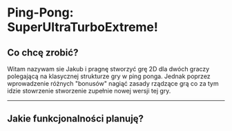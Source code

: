 # Ping-Pong: SuperUltraTurboExtreme!

## Co chcę zrobić?
Witam nazywam sie Jakub i pragnę stworzyć grę 2D dla dwóch graczy polegającą na klasycznej strukturze gry w ping ponga. Jednak poprzez wprowadzenie różnych "bonusów" nagiąć zasady rządzące grą co za tym idzie stowrzenie stworzenie zupełnie nowej wersji tej gry.

***
## Jakie funkcjonalności planuję?



